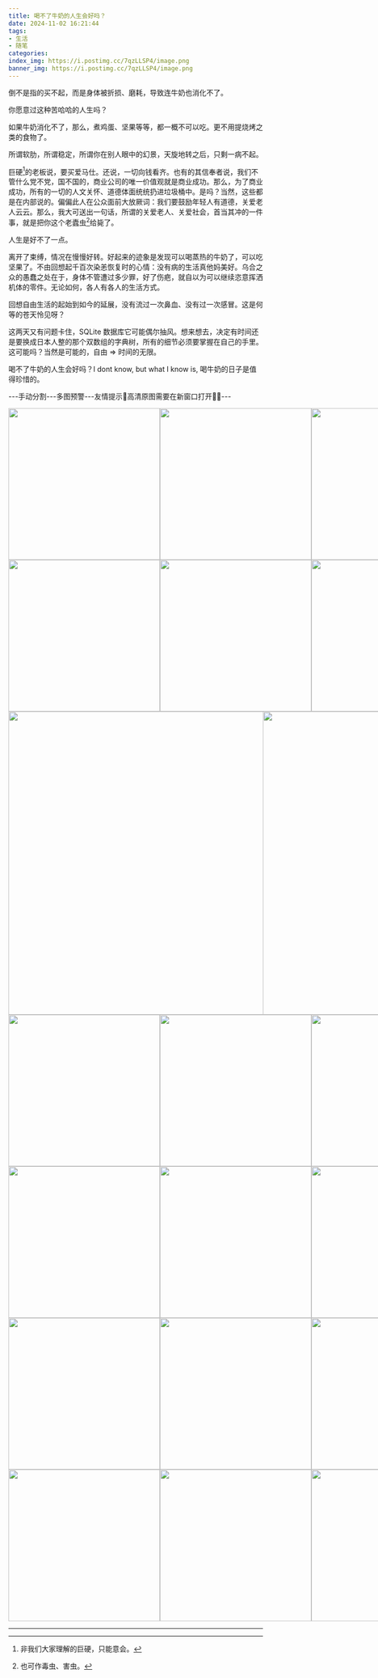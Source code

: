 ```yaml
---
title: 喝不了牛奶的人生会好吗？
date: 2024-11-02 16:21:44
tags:
- 生活
- 随笔
categories:
index_img: https://i.postimg.cc/7qzLLSP4/image.png
banner_img: https://i.postimg.cc/7qzLLSP4/image.png
---
```


倒不是指的买不起，而是身体被折损、磨耗，导致连牛奶也消化不了。

你愿意过这种苦哈哈的人生吗？

如果牛奶消化不了，那么，煮鸡蛋、坚果等等，都一概不可以吃。更不用提烧烤之类的食物了。

所谓软肋，所谓稳定，所谓你在别人眼中的幻景，天旋地转之后，只剩一病不起。

巨硬[^1]的老板说，要买爱马仕。还说，一切向钱看齐。也有的其信奉者说，我们不管什么党不党，国不国的，商业公司的唯一价值观就是商业成功。那么，为了商业成功，所有的一切的人文关怀、道德体面统统扔进垃圾桶中。是吗？当然，这些都是在内部说的。偏偏此人在公众面前大放厥词：我们要鼓励年轻人有道德，关爱老人云云。那么，我大可送出一句话，所谓的关爱老人、关爱社会，首当其冲的一件事，就是把你这个老蠹虫[^2]给毙了。

人生是好不了一点。

离开了束缚，情况在慢慢好转。好起来的迹象是发现可以喝蒸热的牛奶了，可以吃坚果了。不由回想起千百次染恙恢复时的心情：没有病的生活真他妈美好。乌合之众的愚蠢之处在于，身体不管遭过多少罪，好了伤疤，就自以为可以继续恣意挥洒机体的零件。无论如何，各人有各人的生活方式。

回想自由生活的起始到如今的延展，没有流过一次鼻血、没有过一次感冒。这是何等的苍天怜见呀？

这两天又有问题卡住，SQLite 数据库它可能偶尔抽风。想来想去，决定有时间还是要换成日本人整的那个双数组的字典树，所有的细节必须要掌握在自己的手里。这可能吗？当然是可能的，自由 => 时间的无限。

喝不了牛奶的人生会好吗？I dont know, but what I know is, 喝牛奶的日子是值得珍惜的。

---手动分割---多图预警---友情提示👻高清原图需要在新窗口打开🥴🍻---

<div style="display: flex; justify-content: space-around;">
    <img src="https://i.postimg.cc/KYK3V9V4/IMG-20241029-222306.jpg" alt="" width=300 />
    <img src="https://i.postimg.cc/gc38mT0Z/IMG-20241030-131141.jpg" alt="" width=300 />
    <img src="https://i.postimg.cc/xTYHC3kF/IMG-20241030-131152.jpg" alt="" width=300 />
    <img src="https://i.postimg.cc/VLRtb0ns/IMG-20241030-131156.jpg" alt="" width=300 />
</div>

<div style="display: flex; justify-content: space-around;">
    <img src="https://i.postimg.cc/PxwZL6z0/IMG-20241030-134742.jpg" alt="" width=300 />
    <img src="https://i.postimg.cc/PJnD1mSJ/IMG-20241030-140233.jpg" alt="" width=300 />
    <img src="https://i.postimg.cc/L5k1DnWT/IMG-20241030-154331.jpg" alt="" width=300 />
</div>

<div style="display: flex; justify-content: space-around;">
    <img src="https://i.postimg.cc/T3NWt8tZ/IMG-20241030-131210.jpg" alt="" width=600 />
    <img src="https://i.postimg.cc/m2bzRZqv/IMG-20241101-200603.jpg" alt="" width=600 />
</div>

<div style="display: flex; justify-content: space-around;">
    <img src="https://i.postimg.cc/q7Yyvfn8/IMG-20241030-161112.jpg" alt="" width=300 />
    <img src="https://i.postimg.cc/XvX9WNZj/IMG-20241030-161545.jpg" alt="" width=300 />
    <img src="https://i.postimg.cc/LsrgMtKD/IMG-20241030-161550.jpg" alt="" width=300 />
    <img src="https://i.postimg.cc/2Sk4H7rB/IMG-20241030-163152.jpg" alt="" width=300 />
</div>

<div style="display: flex; justify-content: space-around;">
    <img src="https://i.postimg.cc/L8xjGg8Q/IMG-20241030-220843.jpg" alt="" width=300 />
    <img src="https://i.postimg.cc/pVjYydsy/IMG-20241031-113701.jpg" alt="" width=300 />
    <img src="https://i.postimg.cc/d1b24MVq/IMG-20241031-120255.jpg" alt="" width=300 />
    <img src="https://i.postimg.cc/yx0FGfD0/IMG-20241101-124252.jpg" alt="" width=300 />
</div>

<div style="display: flex; justify-content: space-around;">
    <img src="https://i.postimg.cc/MKdcG2Jv/IMG-20241101-231116.jpg" alt="" width=300 />
    <img src="https://i.postimg.cc/L6MkPMWD/IMG-20241102-132501.jpg" alt="" width=300 />
    <img src="https://i.postimg.cc/vBfg84Gs/IMG-20241102-133214.jpg" alt="" width=300 />
</div>

<div style="display: flex; justify-content: space-around;">
    <img src="https://i.postimg.cc/SRGn8HX1/IMG-20241102-133444.jpg" alt="" width=300 />
    <img src="https://i.postimg.cc/J73D9HT3/IMG-20241102-142831.jpg" alt="" width=300 />
    <img src="https://i.postimg.cc/Bb38jJv1/IMG-20241102-150549.jpg" alt="" width=300 />
    <img src="https://i.postimg.cc/0NJrZzMw/IMG-20241029-122953.jpg" alt="" width=300 />
</div>

----------

[^1]: 非我们大家理解的巨硬，只能意会。
[^2]: 也可作毒虫、害虫。


